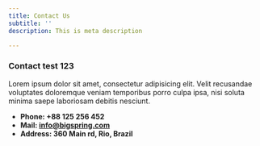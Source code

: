 ```yaml
---
title: Contact Us
subtitle: ''
description: This is meta description

---
```

### Contact test 123

Lorem ipsum dolor sit amet, consectetur adipisicing elit. Velit recusandae voluptates doloremque veniam temporibus porro culpa ipsa, nisi soluta minima saepe laboriosam debitis nesciunt.

* **Phone: +88 125 256 452**
* **Mail: info@bigspring.com**
* **Address: 360 Main rd, Rio, Brazil**